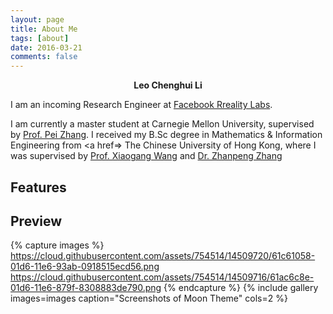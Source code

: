 ```yaml
---
layout: page
title: About Me
tags: [about]
date: 2016-03-21
comments: false
---
```

    
<center><b>Leo Chenghui Li</b></center>

I am an incoming Research Engineer at <a href=https://research.fb.com/category/augmented-reality-virtual-reality>Facebook Rreality Labs</a>.

I am currently a master student at Carnegie Mellon University, supervised by <a href=https://>Prof. Pei Zhang</a>. I received my B.Sc degree in Mathematics & Information Engineering from <a href=> The Chinese University of Hong Kong</a>, where I was supervised by <a href=https://www.ee.cuhk.edu.hk/~xgwang/>Prof. Xiaogang Wang</a> and <a href=https://zhzhanp.github.io>Dr. Zhanpeng Zhang</a>

## Features

## Preview

{% capture images %}
    https://cloud.githubusercontent.com/assets/754514/14509720/61c61058-01d6-11e6-93ab-0918515ecd56.png
    https://cloud.githubusercontent.com/assets/754514/14509716/61ac6c8e-01d6-11e6-879f-8308883de790.png
{% endcapture %}
{% include gallery images=images caption="Screenshots of Moon Theme" cols=2 %}